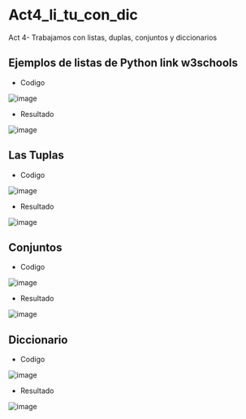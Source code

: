 # Act4_li_tu_con_dic
Act 4- Trabajamos con listas, duplas, conjuntos y  diccionarios
## Ejemplos de listas de Python link w3schools
- Codigo

![image](https://github.com/user-attachments/assets/620b8ebf-c404-4829-ab59-58e0f2cd9baa)
- Resultado
  
![image](https://github.com/user-attachments/assets/73d94ea7-d20f-432e-92b1-37d2656667ab)

## Las Tuplas
- Codigo

![image](https://github.com/user-attachments/assets/6dc03a17-79e5-46ac-b0da-598caf5f820c)

- Resultado

![image](https://github.com/user-attachments/assets/ba819118-1912-449e-bb8c-a2819e5bd606)

## Conjuntos
- Codigo

![image](https://github.com/user-attachments/assets/73fc2bd3-7886-43a2-8dd7-cc0a94d97970)

- Resultado
  
![image](https://github.com/user-attachments/assets/2b2aad95-3003-4da4-be9b-973b205b0a57)

## Diccionario
- Codigo

![image](https://github.com/user-attachments/assets/0514e14e-65fc-4be2-a7d2-a1001241b86e)

- Resultado

![image](https://github.com/user-attachments/assets/21eaa548-7ec2-48e0-861e-f074f0e86eef)




  
